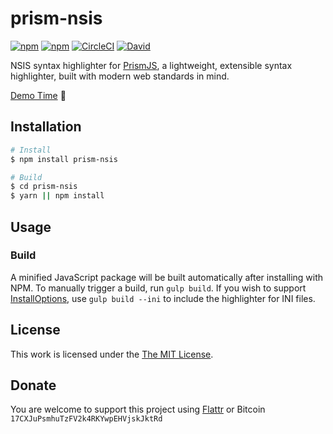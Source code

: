 # prism-nsis

[![npm](https://flat.badgen.net/npm/license/prism-nsis)](https://www.npmjs.org/package/prism-nsis)
[![npm](https://flat.badgen.net/npm/v/prism-nsis)](https://www.npmjs.org/package/prism-nsis)
[![CircleCI](https://flat.badgen.net/circleci/github/idleberg/prism-nsis)](https://circleci.com/gh/idleberg/prism-nsis/)
[![David](https://flat.badgen.net/david/dev/idleberg/prism-nsis)](https://david-dm.org/idleberg/prism-nsis)

NSIS syntax highlighter for [PrismJS](https://github.com/PrismJS/prism), a lightweight, extensible syntax highlighter, built with modern web standards in mind.

[Demo Time](https://idleberg.github.io/prismjs-nsis/) 🙌

## Installation

```bash
# Install
$ npm install prism-nsis

# Build
$ cd prism-nsis
$ yarn || npm install
```

## Usage

### Build

A minified JavaScript package will be built automatically after installing with NPM. To manually trigger a build, run `gulp build`. If you wish to support [InstallOptions](http://nsis.sourceforge.net/Docs/InstallOptions/Readme.html), use `gulp build --ini` to include the highlighter for INI files.

## License

This work is licensed under the [The MIT License](LICENSE.md).

## Donate

You are welcome to support this project using [Flattr](https://flattr.com/submit/auto?user_id=idleberg&url=https://github.com/idleberg/prismjs-nsis) or Bitcoin `17CXJuPsmhuTzFV2k4RKYwpEHVjskJktRd`
